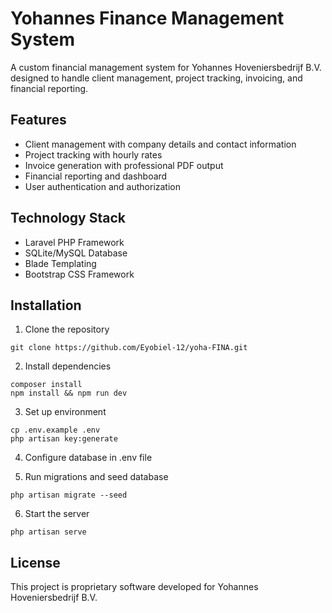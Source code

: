 # Yohannes Finance Management System

A custom financial management system for Yohannes Hoveniersbedrijf B.V. designed to handle client management, project tracking, invoicing, and financial reporting.

## Features

- Client management with company details and contact information
- Project tracking with hourly rates
- Invoice generation with professional PDF output
- Financial reporting and dashboard
- User authentication and authorization

## Technology Stack

- Laravel PHP Framework
- SQLite/MySQL Database
- Blade Templating
- Bootstrap CSS Framework

## Installation

1. Clone the repository
```
git clone https://github.com/Eyobiel-12/yoha-FINA.git
```

2. Install dependencies
```
composer install
npm install && npm run dev
```

3. Set up environment
```
cp .env.example .env
php artisan key:generate
```

4. Configure database in .env file

5. Run migrations and seed database
```
php artisan migrate --seed
```

6. Start the server
```
php artisan serve
```

## License

This project is proprietary software developed for Yohannes Hoveniersbedrijf B.V.

